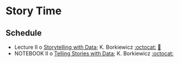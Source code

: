 # Story Time

## Schedule

 * Lecture II  o  [Storytelling with Data](LSSTC_DSFP_story.pdf); K. Borkiewicz [:octocat:](https://github.com/kalinalinkalina)  [:movie_camera:](https://youtu.be/0boQrCh5kaA)
 * NOTEBOOK II  o  [Telling Stories with Data](TellingStoriesWithData.ipynb); K. Borkiewicz [:octocat:](https://github.com/kalinalinkalina)
